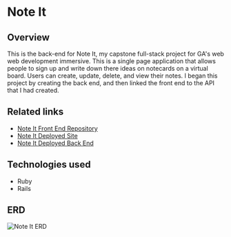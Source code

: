 # Note It

## Overview
This is the back-end for Note It, my capstone full-stack project for GA's web web development immersive. This is a single page application that allows people to sign up and write down there ideas on notecards on a virtual board. Users can create, update, delete, and view their notes. I began this project by creating the back end, and then linked the front end to the API that I had created. 

## Related links
- [Note It Front End Repository](https://github.com/ashratigan/note-it-client "Note It Front End")
- [Note It Deployed Site](https://note-it-client.herokuapp.com/ "Note It Deployed Site")
- [Note It Deployed Back End](https://note-it-api.herokuapp.com/ "Note It Deployed Back End")


## Technologies used
- Ruby
- Rails

## ERD
![Note It ERD](https://i.imgur.com/zTBqsXM.jpg "ERD")
